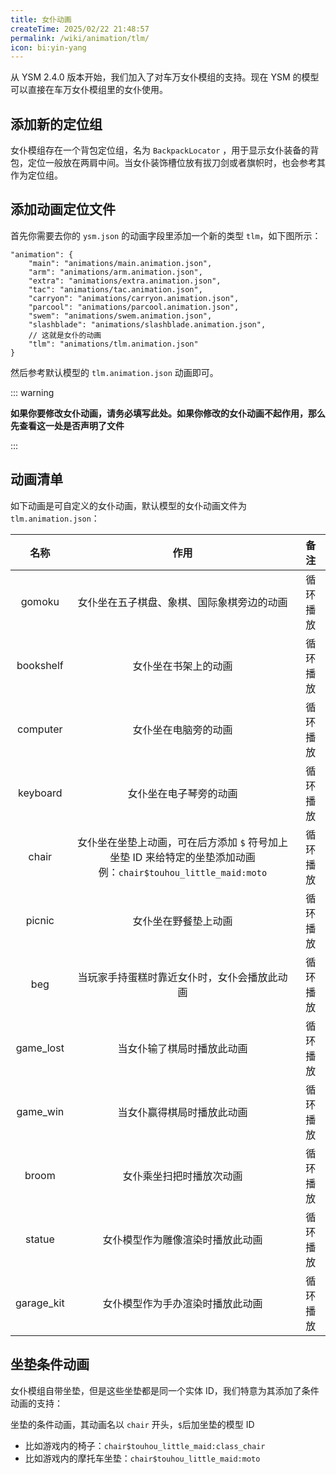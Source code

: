 ```yaml
---
title: 女仆动画
createTime: 2025/02/22 21:48:57
permalink: /wiki/animation/tlm/
icon: bi:yin-yang
---
```

从 YSM 2.4.0 版本开始，我们加入了对车万女仆模组的支持。现在 YSM 的模型可以直接在车万女仆模组里的女仆使用。

## 添加新的定位组

女仆模组存在一个背包定位组，名为 `BackpackLocator` ，用于显示女仆装备的背包，定位一般放在两肩中间。当女仆装饰槽位放有拔刀剑或者旗帜时，也会参考其作为定位组。

## 添加动画定位文件

首先你需要去你的 `ysm.json` 的动画字段里添加一个新的类型 `tlm`，如下图所示：

```jsonc{11}
"animation": {
    "main": "animations/main.animation.json",
    "arm": "animations/arm.animation.json",
    "extra": "animations/extra.animation.json",
    "tac": "animations/tac.animation.json",
    "carryon": "animations/carryon.animation.json",
    "parcool": "animations/parcool.animation.json",
    "swem": "animations/swem.animation.json",
    "slashblade": "animations/slashblade.animation.json",
    // 这就是女仆的动画
    "tlm": "animations/tlm.animation.json"
}
```

然后参考默认模型的 `tlm.animation.json` 动画即可。

::: warning

**如果你要修改女仆动画，请务必填写此处。如果你修改的女仆动画不起作用，那么先查看这一处是否声明了文件**

:::

## 动画清单

如下动画是可自定义的女仆动画，默认模型的女仆动画文件为 `tlm.animation.json`：

|    名称    |                                                             作用                                                             |   备注   |
| :--------: | :--------------------------------------------------------------------------------------------------------------------------: | :------: |
|   gomoku   |                                          女仆坐在五子棋盘、象棋、国际象棋旁边的动画                                          | 循环播放 |
| bookshelf |                                                     女仆坐在书架上的动画                                                     | 循环播放 |
|  computer  |                                                     女仆坐在电脑旁的动画                                                     | 循环播放 |
|  keyboard  |                                                    女仆坐在电子琴旁的动画                                                    | 循环播放 |
|   chair   | 女仆坐在坐垫上动画，可在后方添加 `$` 符号加上坐垫 ID 来给特定的坐垫添加动画 <br> 例：`chair$touhou_little_maid:moto` | 循环播放 |
|   picnic   |                                                     女仆坐在野餐垫上动画                                                     | 循环播放 |
|    beg    |                                         当玩家手持蛋糕时靠近女仆时，女仆会播放此动画                                         | 循环播放 |
| game_lost |                                                  当女仆输了棋局时播放此动画                                                  | 循环播放 |
|  game_win  |                                                  当女仆赢得棋局时播放此动画                                                  | 循环播放 |
|   broom   |                                                   女仆乘坐扫把时播放次动画                                                   | 循环播放 |
|   statue   |                                               女仆模型作为雕像渲染时播放此动画                                               | 循环播放 |
| garage_kit |                                               女仆模型作为手办渲染时播放此动画                                               | 循环播放 |

## 坐垫条件动画
女仆模组自带坐垫，但是这些坐垫都是同一个实体 ID，我们特意为其添加了条件动画的支持：

坐垫的条件动画，其动画名以 `chair` 开头，`$`后加坐垫的模型 ID
- 比如游戏内的椅子：`chair$touhou_little_maid:class_chair`
- 比如游戏内的摩托车坐垫：`chair$touhou_little_maid:moto`
